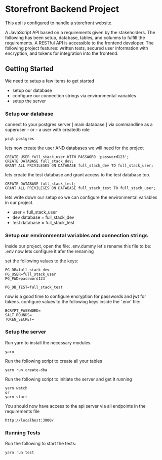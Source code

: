 # Storefront Backend Project

This api is configured to handle a storefront website.

A JavaScript API based on a requirements given by the stakeholders. The following has been setup, database, tables, and columns to fulfill the requirements. A RESTful API is accessible to the frontend developer. The following project features: written tests, secured user information with encryption, and tokens for integration into the frontend.

## Getting Started

We need to setup a few items to get started

-   setup our database
-   configure our connection strings via environmental variables
-   setup the server

### Setup our database

connect to your postgres server [ main database ] via commandline as a superuser - or - a user with createdb role

```
psql postgres
```

lets now create the user AND databases we will need for the project

```
CREATE USER full_stack_user WITH PASSWORD 'password123';
CREATE DATABASE full_stack_dev;
GRANT ALL PRIVILEGES ON DATABASE full_stack_dev TO full_stack_user;
```

lets create the test database and grant access to the test database too.

```
CREATE DATABASE full_stack_test;
GRANT ALL PRIVILEGES ON DATABASE full_stack_test TO full_stack_user;
```

lets write down our setup so we can configure the environmental variables in our project.

-   user = full_stack_user
-   dev database = full_stack_dev
-   test database = full_stack_test

### Setup our environmental variables and connection strings

Inside our project, open the file: .env.dummy
let's rename this file to be: .env
now lets configure it afer the renaming

set the following values to the keys:

```
PG_DB=full_stack_dev
PG_USER=full_stack_user
PG_PWD=password123

PG_DB_TEST=full_stack_test
```

now is a good time to configure encryption for passwords and jwt for tokens.
configure values to the following keys inside the '.env' file:

```
BCRYPT_PASSWORD=
SALT_ROUNDS=
TOKEN_SECRET=
```

### Setup the server

Run yarn to install the necessary modules

```
yarn
```

Run the following script to create all your tables

```
yarn run create-dba
```

Run the following script to initiate the server and get it running

```
yarn watch
or
yarn start
```

You should now have access to the api server via all endpoints in the requirements file

```
http://localhost:3000/
```

### Running Tests

Run the following to start the tests:

```
yarn run test
```
